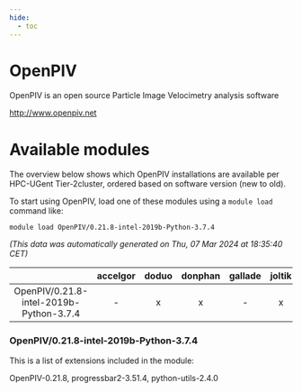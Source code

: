 ```yaml
---
hide:
  - toc
---
```


OpenPIV
=======


OpenPIV is an open source Particle Image Velocimetry analysis software

http://www.openpiv.net
# Available modules


The overview below shows which OpenPIV installations are available per HPC-UGent Tier-2cluster, ordered based on software version (new to old).

To start using OpenPIV, load one of these modules using a `module load` command like:

```shell
module load OpenPIV/0.21.8-intel-2019b-Python-3.7.4
```

*(This data was automatically generated on Thu, 07 Mar 2024 at 18:35:40 CET)*  

| |accelgor|doduo|donphan|gallade|joltik|skitty|
| :---: | :---: | :---: | :---: | :---: | :---: | :---: |
|OpenPIV/0.21.8-intel-2019b-Python-3.7.4|-|x|x|-|x|x|


### OpenPIV/0.21.8-intel-2019b-Python-3.7.4

This is a list of extensions included in the module:

OpenPIV-0.21.8, progressbar2-3.51.4, python-utils-2.4.0